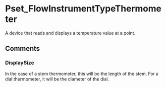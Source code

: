 # Pset_FlowInstrumentTypeThermometer

A device that reads and displays a temperature value at a point.<!-- end of definition -->


## Comments

### DisplaySize

In the case of a stem thermometer, this will be the length of the stem. For a dial thermometer, it will be the diameter of the dial.

